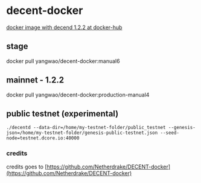 # decent-docker
[docker image with decend 1.2.2 at docker-hub](https://hub.docker.com/r/yangwao/decent-docker/tags/)


## stage
docker pull yangwao/decent-docker:manual6

## mainnet - 1.2.2
docker pull yangwao/decent-docker:production-manual4

## public testnet (experimental)

```
./decentd --data-dir=/home/my-testnet-folder/public_testnet --genesis-json=/home/my-testnet-folder/genesis-public-testnet.json --seed-node=testnet.dcore.io:40000
```

### credits
credits goes to [https://github.com/Netherdrake/DECENT-docker](https://github.com/Netherdrake/DECENT-docker)
